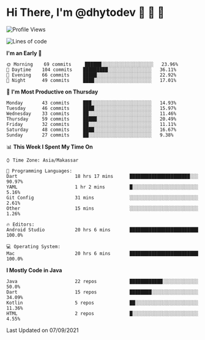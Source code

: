 # Hi There, I'm @dhytodev 👋 👋 👋

<!--
**DhytoDev/dhytodev** is a ✨ _special_ ✨ repository because its `README.md` (this file) appears on your GitHub profile.

Here are some ideas to get you started:

- 🔭 I’m currently working on ...
- 🌱 I’m currently learning ...
- 👯 I’m looking to collaborate on ...
- 🤔 I’m looking for help with ...
- 💬 Ask me about ...
- 📫 How to reach me: ...
- 😄 Pronouns: ...
- ⚡ Fun fact: ...
-->

<!--START_SECTION:waka-->
![Profile Views](http://img.shields.io/badge/Profile%20Views-1-blue)

![Lines of code](https://img.shields.io/badge/From%20Hello%20World%20I%27ve%20Written-276675%20lines%20of%20code-blue)

**I'm an Early 🐤** 

```text
🌞 Morning    69 commits     ██████░░░░░░░░░░░░░░░░░░░   23.96% 
🌆 Daytime    104 commits    █████████░░░░░░░░░░░░░░░░   36.11% 
🌃 Evening    66 commits     █████░░░░░░░░░░░░░░░░░░░░   22.92% 
🌙 Night      49 commits     ████░░░░░░░░░░░░░░░░░░░░░   17.01%

```
📅 **I'm Most Productive on Thursday** 

```text
Monday       43 commits     ███░░░░░░░░░░░░░░░░░░░░░░   14.93% 
Tuesday      46 commits     ████░░░░░░░░░░░░░░░░░░░░░   15.97% 
Wednesday    33 commits     ██░░░░░░░░░░░░░░░░░░░░░░░   11.46% 
Thursday     59 commits     █████░░░░░░░░░░░░░░░░░░░░   20.49% 
Friday       32 commits     ██░░░░░░░░░░░░░░░░░░░░░░░   11.11% 
Saturday     48 commits     ████░░░░░░░░░░░░░░░░░░░░░   16.67% 
Sunday       27 commits     ██░░░░░░░░░░░░░░░░░░░░░░░   9.38%

```


📊 **This Week I Spent My Time On** 

```text
⌚︎ Time Zone: Asia/Makassar

💬 Programming Languages: 
Dart                     18 hrs 17 mins      ██████████████████████░░░   90.97% 
YAML                     1 hr 2 mins         █░░░░░░░░░░░░░░░░░░░░░░░░   5.16% 
Git Config               31 mins             ░░░░░░░░░░░░░░░░░░░░░░░░░   2.61% 
Other                    15 mins             ░░░░░░░░░░░░░░░░░░░░░░░░░   1.26%

🔥 Editors: 
Android Studio           20 hrs 6 mins       █████████████████████████   100.0%

💻 Operating System: 
Mac                      20 hrs 6 mins       █████████████████████████   100.0%

```

**I Mostly Code in Java** 

```text
Java                     22 repos            ████████████░░░░░░░░░░░░░   50.0% 
Dart                     15 repos            ████████░░░░░░░░░░░░░░░░░   34.09% 
Kotlin                   5 repos             ██░░░░░░░░░░░░░░░░░░░░░░░   11.36% 
HTML                     2 repos             █░░░░░░░░░░░░░░░░░░░░░░░░   4.55%

```



 Last Updated on 07/09/2021
<!--END_SECTION:waka-->
